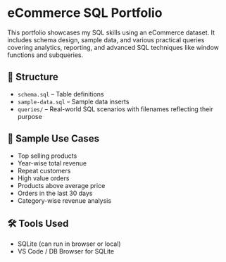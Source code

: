 # eCommerce SQL Portfolio

This portfolio showcases my SQL skills using an eCommerce dataset. It includes schema design, sample data, and various practical queries covering analytics, reporting, and advanced SQL techniques like window functions and subqueries.

## 📂 Structure

- `schema.sql` – Table definitions
- `sample-data.sql` – Sample data inserts
- `queries/` – Real-world SQL scenarios with filenames reflecting their purpose

## 🧠 Sample Use Cases

- Top selling products
- Year-wise total revenue
- Repeat customers
- High value orders
- Products above average price
- Orders in the last 30 days
- Category-wise revenue analysis

## 🛠️ Tools Used

- SQLite (can run in browser or local)
- VS Code / DB Browser for SQLite
